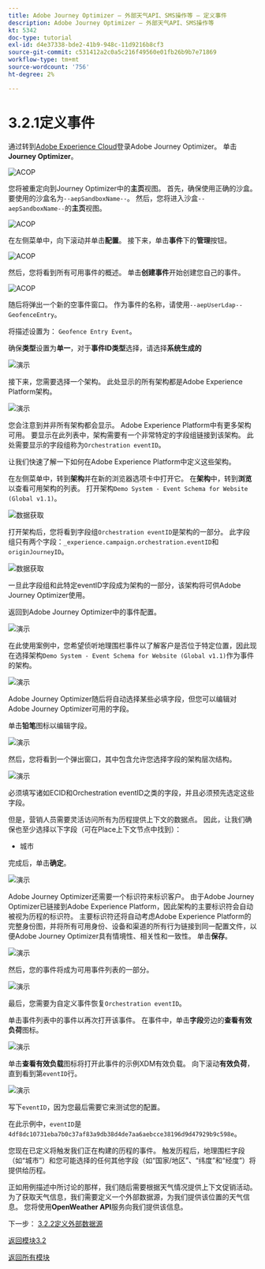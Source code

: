 ```yaml
---
title: Adobe Journey Optimizer — 外部天气API、SMS操作等 — 定义事件
description: Adobe Journey Optimizer — 外部天气API、SMS操作等
kt: 5342
doc-type: tutorial
exl-id: d4e37338-bde2-41b9-948c-11d9216b8cf3
source-git-commit: c531412a2c0a5c216f49560e01fb26b9b7e71869
workflow-type: tm+mt
source-wordcount: '756'
ht-degree: 2%

---
```


# 3.2.1定义事件

通过转到[Adobe Experience Cloud](https://experience.adobe.com)登录Adobe Journey Optimizer。 单击&#x200B;**Journey Optimizer**。

![ACOP](./../../../modules/ajo-b2c/module3.1/images/acophome.png)

您将被重定向到Journey Optimizer中的&#x200B;**主页**&#x200B;视图。 首先，确保使用正确的沙盒。 要使用的沙盒名为`--aepSandboxName--`。 然后，您将进入沙盒`--aepSandboxName--`的&#x200B;**主页**&#x200B;视图。

![ACOP](./../../../modules/ajo-b2c/module3.1/images/acoptriglp.png)

在左侧菜单中，向下滚动并单击&#x200B;**配置**。 接下来，单击&#x200B;**事件**&#x200B;下的&#x200B;**管理**&#x200B;按钮。

![ACOP](./images/acopmenu.png)

然后，您将看到所有可用事件的概述。 单击&#x200B;**创建事件**&#x200B;开始创建您自己的事件。

![ACOP](./images/emptyevent.png)

随后将弹出一个新的空事件窗口。
作为事件的名称，请使用`--aepUserLdap--GeofenceEntry`。

将描述设置为： `Geofence Entry Event`。

确保&#x200B;**类型**&#x200B;设置为&#x200B;**单一**，对于&#x200B;**事件ID类型**&#x200B;选择，请选择&#x200B;**系统生成的**

![演示](./images/evname.png)

接下来，您需要选择一个架构。 此处显示的所有架构都是Adobe Experience Platform架构。

![演示](./images/evschema.png)

您会注意到并非所有架构都会显示。 Adobe Experience Platform中有更多架构可用。
要显示在此列表中，架构需要有一个非常特定的字段组链接到该架构。 此处需要显示的字段组称为`Orchestration eventID`。

让我们快速了解一下如何在Adobe Experience Platform中定义这些架构。

在左侧菜单中，转到&#x200B;**架构**&#x200B;并在新的浏览器选项卡中打开它。 在&#x200B;**架构**&#x200B;中，转到&#x200B;**浏览**&#x200B;以查看可用架构的列表。
打开架构`Demo System - Event Schema for Website (Global v1.1)`。

![数据获取](./images/schemas.png)

打开架构后，您将看到字段组`Orchestration eventID`是架构的一部分。
此字段组只有两个字段：`_experience.campaign.orchestration.eventID`和`originJourneyID`。

![数据获取](./images/schemageo.png)

一旦此字段组和此特定eventID字段成为架构的一部分，该架构将可供Adobe Journey Optimizer使用。

返回到Adobe Journey Optimizer中的事件配置。

![演示](./images/evschema.png)

在此使用案例中，您希望侦听地理围栏事件以了解客户是否位于特定位置，因此现在选择架构`Demo System - Event Schema for Website (Global v1.1)`作为事件的架构。

![演示](./images/evschema1.png)

Adobe Journey Optimizer随后将自动选择某些必填字段，但您可以编辑对Adobe Journey Optimizer可用的字段。

单击&#x200B;**铅笔**&#x200B;图标以编辑字段。

![演示](./images/editfields.png)

然后，您将看到一个弹出窗口，其中包含允许您选择字段的架构层次结构。

![演示](./images/popup.png)

必须填写诸如ECID和Orchestration eventID之类的字段，并且必须预先选定这些字段。

但是，营销人员需要灵活访问所有为历程提供上下文的数据点。 因此，让我们确保也至少选择以下字段（可在Place上下文节点中找到）：

- 城市

完成后，单击&#x200B;**确定**。

![演示](./images/popupok.png)

Adobe Journey Optimizer还需要一个标识符来标识客户。 由于Adobe Journey Optimizer已链接到Adobe Experience Platform，因此架构的主要标识符会自动被视为历程的标识符。
主要标识符还将自动考虑Adobe Experience Platform的完整身份图，并将所有可用身份、设备和渠道的所有行为链接到同一配置文件，以便Adobe Journey Optimizer具有情境性、相关性和一致性。 单击&#x200B;**保存**。

![演示](./images/eventidentifier.png)

然后，您的事件将成为可用事件列表的一部分。

![演示](./images/eventlist.png)

最后，您需要为自定义事件恢复`Orchestration eventID`。

单击事件列表中的事件以再次打开该事件。
在事件中，单击&#x200B;**字段**&#x200B;旁边的&#x200B;**查看有效负荷**&#x200B;图标。

![演示](./images/fieldseyepayload.png)

单击&#x200B;**查看有效负载**&#x200B;图标将打开此事件的示例XDM有效负载。 向下滚动&#x200B;**有效负荷**，直到看到第`eventID`行。

![演示](./images/fieldseyepayloadev.png)

写下`eventID`，因为您最后需要它来测试您的配置。

在此示例中，`eventID`是`4df8dc10731eba7b0c37af83a9db38d4de7aa6aebcce38196d9d47929b9c598e`。

您现在已定义将触发我们正在构建的历程的事件。 触发历程后，地理围栏字段（如“城市”）和您可能选择的任何其他字段（如“国家/地区”、“纬度”和“经度”）将提供给历程。

正如用例描述中所讨论的那样，我们随后需要根据天气情况提供上下文促销活动。 为了获取天气信息，我们需要定义一个外部数据源，为我们提供该位置的天气信息。 您将使用&#x200B;**OpenWeather API**&#x200B;服务向我们提供该信息。

下一步： [3.2.2定义外部数据源](./ex2.md)

[返回模块3.2](journey-orchestration-external-weather-api-sms.md)

[返回所有模块](../../../overview.md)
